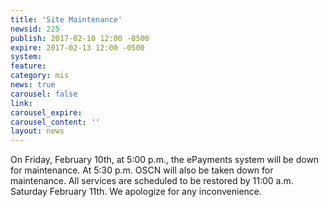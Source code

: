 ```yaml
---
title: 'Site Maintenance'
newsid: 225
publish: 2017-02-10 12:00 -0500
expire: 2017-02-13 12:00 -0500
system: 
feature: 
category: mis
news: true
carousel: false
link: 
carousel_expire: 
carousel_content: ''
layout: news
---
```

<p>On Friday, February 10th, at 5:00 p.m., the ePayments system will be down for maintenance.  At 5:30 p.m. OSCN will also be taken down for maintenance.  All services are scheduled to be restored by 11:00 a.m. Saturday February 11th.  We apologize for any inconvenience.</p>